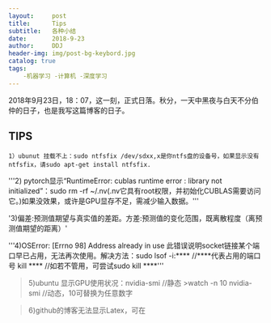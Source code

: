 ```yaml
---
layout:     post
title:      Tips
subtitle:   各种小结
date:       2018-9-23
author:     DDJ
header-img: img/post-bg-keybord.jpg
catalog: true
tags:
    -机器学习 -计算机 -深度学习
---
```

2018年9月23日，18：07，这一刻，正式日落。秋分，一天中黑夜与白天不分伯仲的日子，也是我写这篇博客的日子。

TIPS
--------
`1）ubunut 挂载不上：sudo ntfsfix /dev/sdxx,x是你ntfs盘的设备号，如果显示没有ntfsfix，请sudo apt-get install ntfsfix.`

'''2) pytorch显示“RuntimeError: cublas runtime error : library not initialized”：sudo rm -rf ~/.nv(.nv它具有root权限，并初始化CUBLAS需要访问它。)如果没效果，或许是GPU显存不足，需减少输入数据。'''

'3)偏差:预测值期望与真实值的差距。方差:预测值的变化范围，既离散程度（离预测值期望的距离）'

'''4)OSError: [Errno 98] Address already in use
  此错误说明socket链接某个端口早已占用，无法再次使用。解决方法：sudo lsof -i:**** //****代表占用的端口号 
  kill ****         //如若不管用，可尝试sudo kill ****'''

>5)ubuntu 显示GPU使用状况：nvidia-smi //静态
			 >watch -n 10 nvidia-smi  //动态，10可替换为任意数字

>6)github的博客无法显示Latex，可在
